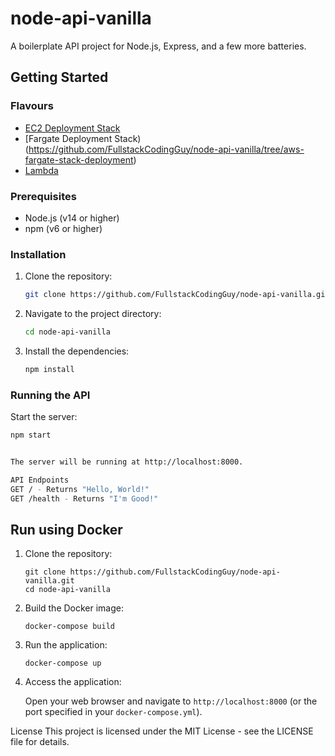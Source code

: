 # node-api-vanilla

A boilerplate API project for Node.js, Express, and a few more batteries.

## Getting Started

### Flavours

- [EC2 Deployment Stack](https://github.com/FullstackCodingGuy/node-api-vanilla/tree/aws-ec2-stack-deployment)
- [Fargate Deployment Stack)(https://github.com/FullstackCodingGuy/node-api-vanilla/tree/aws-fargate-stack-deployment)
- [Lambda](https://github.com/FullstackCodingGuy/node-api-vanilla/tree/aws-lambda-stack-deployment)

### Prerequisites

- Node.js (v14 or higher)
- npm (v6 or higher)

### Installation

1. Clone the repository:
    ```sh
    git clone https://github.com/FullstackCodingGuy/node-api-vanilla.git
    ```
2. Navigate to the project directory:
    ```sh
    cd node-api-vanilla
    ```
3. Install the dependencies:
    ```sh
    npm install
    ```

### Running the API

Start the server:
```sh
npm start


The server will be running at http://localhost:8000.

API Endpoints
GET / - Returns "Hello, World!"
GET /health - Returns "I'm Good!"
```


## Run using Docker

1. Clone the repository:

   ```
   git clone https://github.com/FullstackCodingGuy/node-api-vanilla.git
   cd node-api-vanilla
   ```

2. Build the Docker image:

   ```
   docker-compose build
   ```

3. Run the application:

   ```
   docker-compose up
   ```

4. Access the application:

   Open your web browser and navigate to `http://localhost:8000` (or the port specified in your `docker-compose.yml`).


License
This project is licensed under the MIT License - see the LICENSE file for details.
